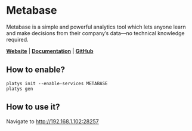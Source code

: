 # Metabase

Metabase is a simple and powerful analytics tool which lets anyone learn and make decisions from their company’s data—no technical knowledge required. 

**[Website](https://www.metabase.com/)** | **[Documentation](https://www.metabase.com/docs/latest/)** | **[GitHub](https://github.com/metabase/metabase)**

## How to enable?

```
platys init --enable-services METABASE
platys gen
```

## How to use it?

Navigate to <http://192.168.1.102:28257>